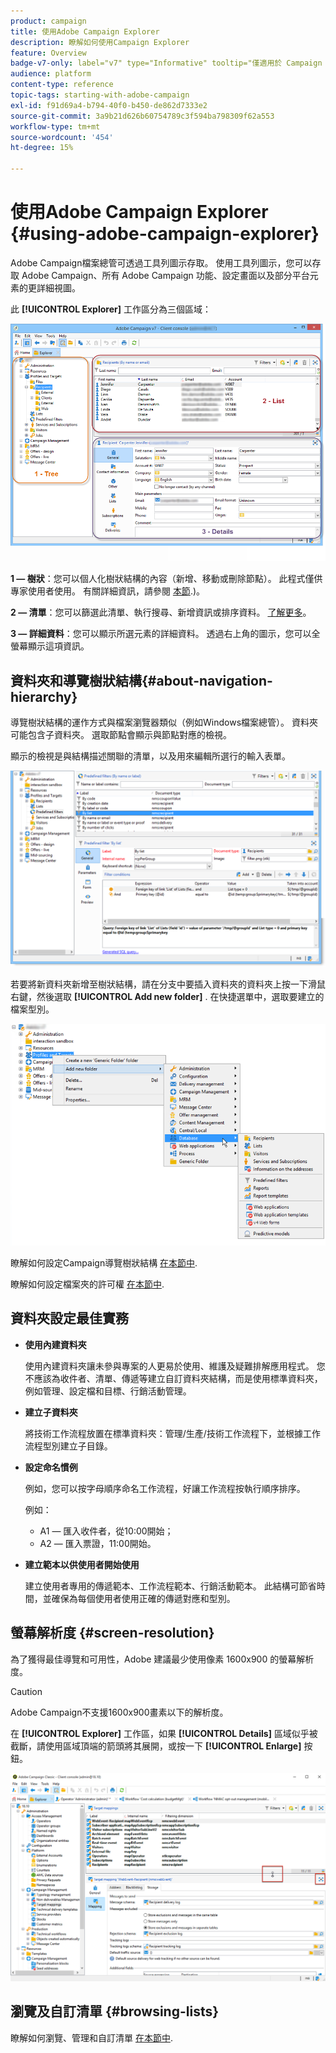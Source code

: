 ```yaml
---
product: campaign
title: 使用Adobe Campaign Explorer
description: 瞭解如何使用Campaign Explorer
feature: Overview
badge-v7-only: label="v7" type="Informative" tooltip="僅適用於 Campaign Classic v7"
audience: platform
content-type: reference
topic-tags: starting-with-adobe-campaign
exl-id: f91d69a4-b794-40f0-b450-de862d7333e2
source-git-commit: 3a9b21d626b60754789c3f594ba798309f62a553
workflow-type: tm+mt
source-wordcount: '454'
ht-degree: 15%

---
```


# 使用Adobe Campaign Explorer {#using-adobe-campaign-explorer}



Adobe Campaign檔案總管可透過工具列圖示存取。 使用工具列圖示，您可以存取 Adobe Campaign、所有 Adobe Campaign 功能、設定畫面以及部分平台元素的更詳細視圖。

此 **[!UICONTROL Explorer]** 工作區分為三個區域：

![](assets/s_ncs_user_navigation.png)

**1 — 樹狀**：您可以個人化樹狀結構的內容（新增、移動或刪除節點）。 此程式僅供專家使用者使用。 有關詳細資訊，請參閱  [本節](#about-navigation-hierarchy).)。

**2 — 清單**：您可以篩選此清單、執行搜尋、新增資訊或排序資料。 [了解更多](adobe-campaign-ui-lists.md)。

**3 — 詳細資料**：您可以顯示所選元素的詳細資料。 透過右上角的圖示，您可以全螢幕顯示這項資訊。

## 資料夾和導覽樹狀結構{#about-navigation-hierarchy}

導覽樹狀結構的運作方式與檔案瀏覽器類似（例如Windows檔案總管）。 資料夾可能包含子資料夾。 選取節點會顯示與節點對應的檢視。

顯示的檢視是與結構描述關聯的清單，以及用來編輯所選行的輸入表單。

![](assets/d_ncs_integration_navigation.png)

若要將新資料夾新增至樹狀結構，請在分支中要插入資料夾的資料夾上按一下滑鼠右鍵，然後選取 **[!UICONTROL Add new folder]** . 在快捷選單中，選取要建立的檔案型別。

![](assets/d_ncs_integration_navigation_create.png)

瞭解如何設定Campaign導覽樹狀結構 [在本節中](../../configuration/using/configuration.md).

瞭解如何設定檔案夾的許可權 [在本節中](access-management-folders.md).

## 資料夾設定最佳實務

* **使用內建資料夾**

  使用內建資料夾讓未參與專案的人更易於使用、維護及疑難排解應用程式。 您不應該為收件者、清單、傳遞等建立自訂資料夾結構，而是使用標準資料夾，例如管理、設定檔和目標、行銷活動管理。

* **建立子資料夾**

  將技術工作流程放置在標準資料夾：管理/生產/技術工作流程下，並根據工作流程型別建立子目錄。

* **設定命名慣例**

  例如，您可以按字母順序命名工作流程，好讓工作流程按執行順序排序。

  例如：

   * A1 — 匯入收件者，從10:00開始；
   * A2 — 匯入票證，11:00開始。

* **建立範本以供使用者開始使用**

  建立使用者專用的傳遞範本、工作流程範本、行銷活動範本。 此結構可節省時間，並確保為每個使用者使用正確的傳遞對應和型別。

## 螢幕解析度 {#screen-resolution}

為了獲得最佳導覽和可用性，Adobe 建議最少使用像素 1600x900 的螢幕解析度。

>[!CAUTION]
>
>Adobe Campaign不支援1600x900畫素以下的解析度。

在 **[!UICONTROL Explorer]** 工作區，如果 **[!UICONTROL Details]** 區域似乎被截斷，請使用區域頂端的箭頭將其展開，或按一下 **[!UICONTROL Enlarge]** 按鈕。

![](assets/s_ncs_user_resolution.png)

## 瀏覽及自訂清單 {#browsing-lists}

瞭解如何瀏覽、管理和自訂清單 [在本節中](adobe-campaign-ui-lists.md).
